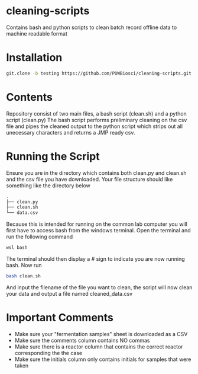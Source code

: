 # cleaning-scripts
Contains bash and python scripts to clean batch record offline data to machine readable format

# Installation

```bash
git.clone -b testing https://github.com/POWBiosci/cleaning-scripts.git
```

# Contents
Repository consist of two main files, a bash script (clean.sh) and a python script (clean.py) The bash script performs preliminary cleaning on the csv file and pipes the cleaned output to the python script which strips out all unecessary characters and returns a JMP ready csv.

# Running the Script
Ensure you are in the directory which contains both clean.py and clean.sh and the csv file you have downloaded. Your file structure should like something like the directory below 

```bash
.
├── clean.py
├── clean.sh
└── data.csv
```
Because this is intended for running on the common lab computer you will first have to access bash from the windows terminal. Open the terminal and run the following command

```bash
wsl bash
```
The terminal should then display a # sign to indicate you are now running bash. Now run 

```bash
bash clean.sh 
```
And input the filename of the file you want to clean, the script will now clean your data and output a file named cleaned_data.csv 

# Important Comments
* Make sure your "fermentation samples" sheet is downloaded as a CSV
* Make sure the comments column contains NO commas
* Make sure there is a reactor column that contains the correct reactor corresponding the the case 
* Make sure the initials column only contains initials for samples that were taken 

